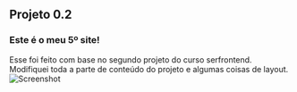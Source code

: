 ## Projeto 0.2
### Este é o meu 5º site!
Esse foi feito com base no segundo projeto do curso serfrontend. Modifiquei toda a parte de conteúdo do projeto e algumas coisas de layout.
<br>
![Screenshot](https://lh3.googleusercontent.com/C0q1F5CzD8bYZVa1Z5fibjJzerjXVPIMPKb_xO2G8fo1Bt5UqiBc50cDcRAWmsnutZylVcOLhx69PvmLB8YPomtGG275Q-aWTXTxiFAN6w1xHrtgkUadsyU5cwMwWs5koa8IS_0tnSCJWVD5KX672Z5N6BWVJFJc5LfGOp_elC2KWzpFXY47CGEDbL4YzbgDw3s59aGAEoeg-iAOHPnvRtjUS0IKUAxeGh7LkDu50o0R8wY8hpOdvohAmbrvt_6atoBm8MbWEvR2zPNloMV5-MbCRpnjBXzub9SLnjYydfvoFR5lcj1u5kyV9fTFp6Mhn1zwVCppu--NoFtYgKnZq-XZd_YJgg14-hktNYOfO9EkRLLlI_k7kh7FavcwiUvUvOjFUfDQKL24YEeUodr4zoLfne4jVdpM37ZHazpclDYb7CQuo3uKqbbnZfkJYVnMA4t8M0avsczoNTyoZFbXRn3zyBeaR-n-s7KpVNc8--4H0jNx5dE4h8IwUI3Ah3JIB4t-7cL-VJYBXeCnfd9E6lTcN8wWdrmp7AsIu8zvrYn87J5qhsIsZMHgvNPwc2JrlBiYO_Nu--GWPmTV5oh_U7WhfZ0MSayyAwSsWOf8z4nP67XEvH9wqCLC8OKFNW3syla6FlV_OLWqp4-7XJsSdC8PmR4J1W1_6qIr2QRf0yqLDvBeJbtMgMHGLnboxw=w380-h955-no?authuser=0)
